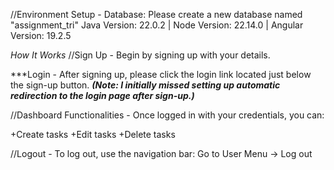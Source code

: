 //Environment Setup -
Database: Please create a new database named "assignment_tri"
Java Version: 22.0.2 | Node Version: 22.14.0 | Angular Version: 19.2.5

*How It Works*
//Sign Up -
Begin by signing up with your details.

***Login -
After signing up, please click the login link located just below the sign-up button.
***(Note: I initially missed setting up automatic redirection to the login page after sign-up.)***

//Dashboard Functionalities -
Once logged in with your credentials, you can:

+Create tasks 
+Edit tasks
+Delete tasks

//Logout -
To log out, use the navigation bar:
Go to User Menu → Log out
